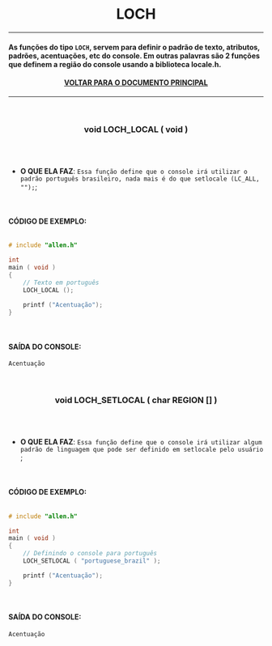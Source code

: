 <h1 align="center"> LOCH </h1>

---

#### As funções do tipo ` LOCH `, servem para definir o padrão de texto, atributos, padrões, acentuações, etc do console. Em outras palavras são 2 funções que definem a região do console usando a biblioteca locale.h.  

#### <p align="center"> <a href="https://github.com/AllisonJunior/allen.h/tree/main" title="Retornar a documentação."> VOLTAR PARA O DOCUMENTO PRINCIPAL</a> </p>

---








<br>

<h3 align="center"> void LOCH_LOCAL ( void ) </h3> 

<br>
<br>

- **O QUE ELA FAZ**: `Essa função define que o console irá utilizar o padrão português brasileiro, nada mais é do que setlocale (LC_ALL, "");`;

<br>

#### CÓDIGO DE EXEMPLO:

```c

# include "allen.h"

int 
main ( void )
{   
    // Texto em português
    LOCH_LOCAL ();
    
    printf ("Acentuação");
}

```

<br>

#### SAÍDA DO CONSOLE:

```txt
Acentuação
```

























<br>

<h3 align="center"> void LOCH_SETLOCAL ( char REGION [] ) </h3> 

<br>
<br>

- **O QUE ELA FAZ**: `Essa função define que o console irá utilizar algum padrão de linguagem que pode ser definido em setlocale pelo usuário `;

<br>

#### CÓDIGO DE EXEMPLO:

```c

# include "allen.h"

int 
main ( void )
{   
    // Definindo o console para português
    LOCH_SETLOCAL ( "portuguese_brazil" );

    printf ("Acentuação");
}

```

<br>

#### SAÍDA DO CONSOLE:

```txt
Acentuação
```
